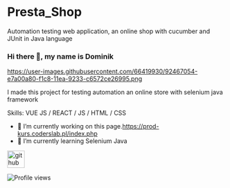 # Presta_Shop
Automation testing web application, an online shop with cucumber and JUnit in Java language
### Hi there 👋, my name is Dominik
https://user-images.githubusercontent.com/66419930/92467054-e7a00a80-f1c8-11ea-9233-c6572ce26995.png

I made this project for testing automation an online store with selenium java framework

Skills: VUE JS / REACT / JS / HTML / CSS

- 🔭 I’m currently working on this page.https://prod-kurs.coderslab.pl/index.php 
- 🌱 I’m currently learning Selenium Java 


[<img src='https://cdn.jsdelivr.net/npm/simple-icons@3.0.1/icons/github.svg' alt='github' height='40'>](https://github.com/z0ggy)  

![Profile views](https://gpvc.arturio.dev/z0ggy)  
